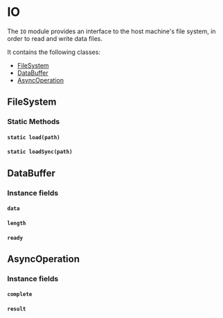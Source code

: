 IO
================

The `IO` module provides an interface to the host machine's file system, in order to read and write data files.

It contains the following classes:

* [FileSystem](#filesystem)
* [DataBuffer](#databuffer)
* [AsyncOperation](#asyncoperation)

## FileSystem

### Static Methods

#### `static load(path)`
#### `static loadSync(path)`


## DataBuffer

### Instance fields

#### `data`
#### `length`
#### `ready`


## AsyncOperation

### Instance fields

#### `complete`
#### `result`

